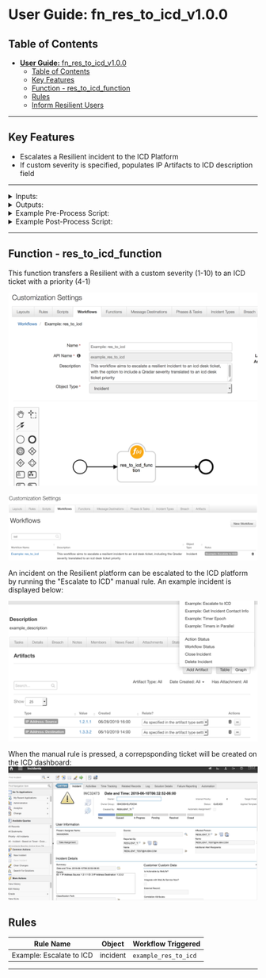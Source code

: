 <!--
  This User README.md is generated by running:
  "resilient-circuits docgen -p fn_res_to_icd --only-user-guide"

  It is best edited using a Text Editor with a Markdown Previewer. VS Code
  is a good example. Checkout https://guides.github.com/features/mastering-markdown/
  for tips on writing with Markdown

  If you make manual edits and run docgen again, a .bak file will be created

  Store any screenshots in the "doc/screenshots" directory and reference them like:
  ![screenshot: screenshot_1](./screenshots/screenshot_1.png)
-->

# **User Guide:** fn_res_to_icd_v1.0.0

## Table of Contents

- [**User Guide:** fn_res_to_icd_v1.0.0](#User-Guide-fnrestoicdv100)
  - [Table of Contents](#Table-of-Contents)
  - [Key Features](#Key-Features)
  - [Function - res_to_icd_function](#Function---restoicdfunction)
  - [Rules](#Rules)
  - [Inform Resilient Users](#Inform-Resilient-Users)

---

## Key Features

<!--
  List the Key Features of the Integration
-->

* Escalates a Resilient incident to the ICD Platform
* If custom severity is specified, populates IP Artifacts to ICD description field

---

<details><summary>Inputs:</summary>
<p>

| Name | Type | Required | Example | Tooltip |
| ---- | :--: | :------: | ------- | ------- |
| `incident_id` | `number` | Yes | `2095` | incident_id for function actions |

</p>
</details>

<details><summary>Outputs:</summary>
<p>

```python
Result: {'version': '1.0', 'success': True, 'reason': None, 'content': {'incident_escalated': 2095, 'icd_id': 'INC32759', 'details': 'ID: 75 IP Address Source: 1.2.1.1 \n'}, 'raw': '{"incident_escalated": 2095, "icd_id": "INC32759", "details": "ID: 75 IP Address Source: 1.2.1.1 \\n"}', 'inputs': {'incident_id': 2095}, 'metrics': {'version': '1.0', 'package': 'fn-res-to-icd', 'package_version': '1.0.0', 'host': 'seanogomcomsmbp.galway.ie.ibm.com', 'execution_time_ms': 6243, 'timestamp': '2019-07-05 12:51:10'}}
```

</p>
</details>

<details><summary>Example Pre-Process Script:</summary>
<p>

```python
inputs.incident_id=incident.id
```

</p>
</details>

<details><summary>Example Post-Process Script:</summary>
<p>

```python
if results.success:
  note_text ="{0} has been added to icd desk priority with icd_id {1}".format(incident.id,results.content.icd_id)
  incident.addNote(helper.createPlainText(note_text))
else:
  note_text = "Error adding custom severity {}".format(incident.value)
  incident.addNote(helper.createPlainText(note_text))
```

</p>
</details>

---

## Function - res_to_icd_function

This function transfers a Resilient with a custom severity (1-10) to an ICD ticket with a priority (4-1)

 ![screenshot: fn-restoicdfunction ](./screenshots/1.png)

![screenshot](./screenshots/main.png)

An incident on the Resilient platform can be escalated to the ICD platform by running the "Escalate to ICD" manual rule. An example incident is displayed below:

![screenshot](./screenshots/2.png)

When the manual rule is pressed, a correpsponding ticket will be created on the ICD dashboard:
![screenshot](./screenshots/3.png)

## Rules

| Rule Name | Object | Workflow Triggered |
| --------- | ------ | ------------------ |
| Example: Escalate to ICD | incident | `example_res_to_icd` |

---

<!--
## Inform Resilient Users
  Use this section to optionally provide additional information so that Resilient playbook 
  designer can get the maximum benefit of your integration.
-->